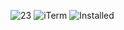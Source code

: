 ![23](https://user-images.githubusercontent.com/3261849/188996267-dad8f477-172b-4b45-a150-1d4c39534f8b.png)
![iTerm](https://user-images.githubusercontent.com/3261849/188998256-a3a1402b-935c-4369-8a4a-cfd798d1cf9a.png)
![Installed](https://user-images.githubusercontent.com/3261849/188998406-2eda73fd-b592-4fb7-ad3b-5c9a80acfc3e.png)
